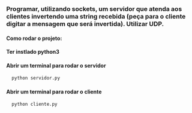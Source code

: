 ### Programar, utilizando sockets, um servidor que atenda aos clientes invertendo uma string recebida (peça para o cliente digitar a mensagem que será invertida). Utilizar UDP.

#### Como rodar o projeto:
#### Ter instlado python3 
#### Abrir um terminal para rodar o servidor
```bash
  python servidor.py
```
#### Abrir um terminal para rodar o cliente
```bash
  python cliente.py
```
